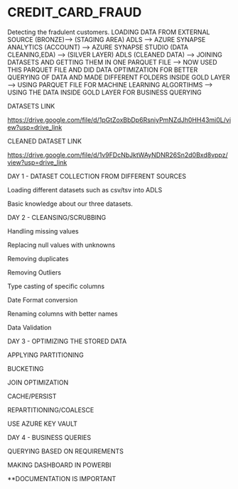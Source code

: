 # CREDIT_CARD_FRAUD
Detecting the fradulent customers.
LOADING DATA FROM EXTERNAL SOURCE (BRONZE)--> (STAGING AREA) ADLS --> AZURE SYNAPSE ANALYTICS (ACCOUNT) --> AZURE SYNAPSE STUDIO (DATA CLEANING,EDA) --> (SILVER LAYER) ADLS (CLEANED DATA) --> JOINING DATASETS AND GETTING THEM IN ONE PARQUET FILE --> NOW USED THIS PARQUET FILE AND DID DATA OPTIMIZATION FOR BETTER QUERYING OF DATA AND MADE DIFFERENT FOLDERS INSIDE GOLD LAYER --> USING PARQUET FILE FOR MACHINE LEARNING ALGORTIHMS -->  USING THE DATA INSIDE GOLD LAYER FOR BUSINESS QUERYING

DATASETS LINK 

https://drive.google.com/file/d/1pGtZoxBbDp6RsniyPmNZdJh0HH43mi0L/view?usp=drive_link

CLEANED DATASET LINK 

https://drive.google.com/file/d/1v9FDcNbJktWAyNDNR26Sn2d0Bxd8vppz/view?usp=drive_link

DAY 1 - DATASET COLLECTION FROM DIFFERENT SOURCES
 
Loading different datasets such as csv/tsv into ADLS 
 
Basic knowledge about our three datasets.
 
DAY 2 - CLEANSING/SCRUBBING
 
Handling missing values
 
Replacing null values with unknowns 
 
Removing duplicates
 
Removing Outliers
 
Type casting of specific columns
 
Date Format conversion
 
Renaming columns with better names

Data Validation
 
 
DAY 3 - OPTIMIZING THE STORED DATA
 
APPLYING PARTITIONING
 
BUCKETING
 
JOIN OPTIMIZATION
 
CACHE/PERSIST
 
REPARTITIONING/COALESCE

USE AZURE KEY VAULT

 
DAY 4 - BUSINESS QUERIES
 
QUERYING BASED ON REQUIREMENTS

MAKING DASHBOARD IN POWERBI



**DOCUMENTATION IS IMPORTANT 
